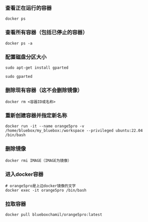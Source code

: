 ### 查看正在运行的容器

```
docker ps
```



### 查看所有容器（包括已停止的容器）

```
docker ps -a
```



### 配置磁盘分区大小

```
sudo apt-get install gparted

sudo gparted
```



### 删除现有容器（这不会删除镜像）

```
docker rm <容器ID或名称>
```



### 重新创建容器并指定新名称

```
docker run -it --name orange5pro -v /home/bluebox/my_bluebox:/workspace --privileged ubuntu:22.04 /bin/bash
```



### 删除镜像

```
docker rmi IMAGE（IMAGE为镜像）
```



### 进入docker容器

```
# orange5pro是上边docker镜像的文字
docker exec -it orange5pro /bin/bash
```



### 拉取容器

```
docker pull blueboxchamil/orange5pro:latest
```

